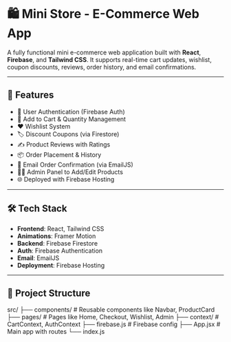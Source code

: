 # 🛍️ Mini Store - E-Commerce Web App

A fully functional mini e-commerce web application built with **React**, **Firebase**, and **Tailwind CSS**. It supports real-time cart updates, wishlist, coupon discounts, reviews, order history, and email confirmations.

---

## 🚀 Features

- 🔐 User Authentication (Firebase Auth)
- 🛒 Add to Cart & Quantity Management
- ❤️ Wishlist System
- 🏷️ Discount Coupons (via Firestore)
- ✍️ Product Reviews with Ratings
- 📦 Order Placement & History
- 📧 Email Order Confirmation (via EmailJS)
- 🧑‍💼 Admin Panel to Add/Edit Products
- 🌐 Deployed with Firebase Hosting

---

## 🛠️ Tech Stack

- **Frontend**: React, Tailwind CSS
- **Animations**: Framer Motion
- **Backend**: Firebase Firestore
- **Auth**: Firebase Authentication
- **Email**: EmailJS
- **Deployment**: Firebase Hosting

---

## 📁 Project Structure

src/
├── components/ # Reusable components like Navbar, ProductCard
├── pages/ # Pages like Home, Checkout, Wishlist, Admin
├── context/ # CartContext, AuthContext
├── firebase.js # Firebase config
├── App.jsx # Main app with routes
└── index.js




